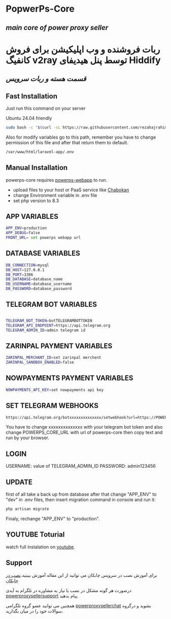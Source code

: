 # PopwerPs-Core

## _main core of power proxy seller_

# ربات فروشنده و وب اپلیکیشن برای فروش کانفیگ v2ray توسط پنل هیدیفای Hiddify

## _قسمت هسته و ربات سرویس_

## Fast Installation

Just run this command on your server

Ubuntu 24.04 friendly

```sh
sudo bash -c "$(curl -sL https://raw.githubusercontent.com/rezahajrahimi/powerps-core-scripts/refs/heads/main/install.sh)" @ install
```

Also for modify variables go to this path, remember you have to change permission of this file and after that return them to default.

```sh
/var/www/html/laravel-app/.env
```

## Manual Installation

powerps-core requires [powerps-webapp](https://github.com/rezahajrahimi/powerps-webapp) to run.

- upload files to your host or PaaS service like  [Chabokan](https://zaya.io/yojc2)  
- change Environment variable in .env file
- set php version to 8.3

## APP VARIABLES

```sh
APP_ENV=production
APP_DEBUG=false
FRONT_URL= set powerps webapp url
```

## DATABASE VARIABLES

```sh
DB_CONNECTION=mysql
DB_HOST=127.0.0.1
DB_PORT=3306
DB_DATABASE=database_name
DB_USERNAME=database_username
DB_PASSWORD=database_password

```

## TELEGRAM BOT  VARIABLES

```sh

TELEGRAM_BOT_TOKEN=botTELEGRAMBOTTOKEN
TELEGRAM_API_ENDPOINT=https://api.telegram.org
TELEGRAM_ADMIN_ID=admin telegram id
```

## ZARINPAL PAYMENT VARIABLES

```sh
ZARINPAL_MERCHANT_ID=set zarinpal merchent
ZARINPAL_SANDBOX_ENABLED=false
```

## NOWPAYMENTS PAYMENT VARIABLES

```sh
NOWPAYMENTS_API_KEY=set nowpayments api key
```

## SET TELEGRAM WEBHOOKS

```sh
https://api.telegram.org/botxxxxxxxxxxxxxx/setwebhook?url=https://POWERPS_CORE_URL/api/telegram/webhooks/inbound
```

You have to change xxxxxxxxxxxxxx with your telegram bot token and also change POWERPS_CORE_URL with url of powerps-core then copy text and run by your browser.

## LOGIN

USERNAME: value of TELEGRAM_ADMIN_ID
PASSWORD: admin123456

## UPDATE

first of all take a back up from database after that change "APP_ENV" to "dev" in .env files, then insert migration command in console and run it:

```sh
php artisan migrate
```

Finaly, rechange "APP_ENV" to "production".

## YOUTUBE Toturial

watch full instalation on  [youtube](https://youtu.be/drZGXXxSNSE).

## Support

 برای آموزش نصب در سرویس چابکان می توانید از این مقاله آموزش ببینید.[نصب در چابکان](https://powerps.ir/?p=2974)
 
 درصورت هر گونه مشکل در نصب یا نیاز به مشاوره در تلگرام به آیدی  [powerproxysellersupport](https://t.me/powerproxysellersupport) پیام بدهید.

همچنین می توانید عضو گروه تلگرامی [powerproxysellerchat](https://t.me/powerproxysellerchat) بشوید و درگروه سوالات خود را در میان بگذارید.
